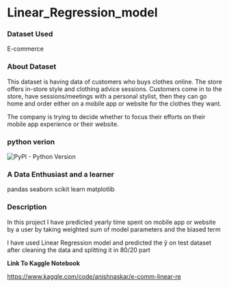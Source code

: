 # Linear_Regression_model

<h3 align="left">Dataset Used</h3>

E-commerce

<h3 align="left">About Dataset</h3>

This dataset is having data of customers who buys clothes online. 
The store offers in-store style and clothing advice sessions. Customers come in to the store, have sessions/meetings with a personal stylist, 
then they can go home and order either on a mobile app or website for the clothes they want.

The company is trying to decide whether to focus their efforts on their mobile app experience or their website.

<h3 align="left">python verion</h3>

<img alt="PyPI - Python Version" src="https://img.shields.io/pypi/pyversions/pandas?style=flat-square">

<h3 align="left">A Data Enthusiast and a learner</h3>

pandas
seaborn
scikit learn
matplotlib

<h3 align="left">Description</h3>

In this project I have predicted yearly time spent on mobile app or website by a user
by taking weighted sum of model parameters and the biased term

I have used Linear Regression model and predicted the ŷ on test dataset after cleaning the data and 
splitting it in 80/20 part

**Link To Kaggle Notebook**

https://www.kaggle.com/code/anishnaskar/e-comm-linear-re
